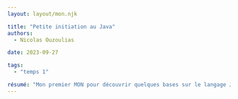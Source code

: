 ```yaml
---
layout: layout/mon.njk

title: "Petite initiation au Java"
authors:
  - Nicolas Ouzoulias

date: 2023-09-27

tags: 
  - "temps 1" 

résumé: "Mon premier MON pour découvrir quelques bases sur le langage Java."
---
```

